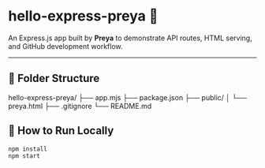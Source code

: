 # hello-express-preya 🚀

An Express.js app built by **Preya** to demonstrate API routes, HTML serving, and GitHub development workflow.

---

## 📁 Folder Structure
hello-express-preya/
├── app.mjs
├── package.json
├── public/
│ └── preya.html
├── .gitignore
└── README.md

## 🧪 How to Run Locally

```bash
npm install
npm start
